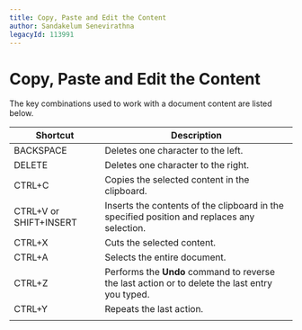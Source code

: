 ```yaml
---
title: Copy, Paste and Edit the Content
author: Sandakelum Senevirathna
legacyId: 113991
---
```

# Copy, Paste and Edit the Content
The key combinations used to work with a document content are listed below.

| Shortcut | Description |
|---|---|
| BACKSPACE | Deletes one character to the left. |
| DELETE | Deletes one character to the right. |
| CTRL+C | Copies the selected content in the clipboard. |
| CTRL+V or SHIFT+INSERT | Inserts the contents of the clipboard in the specified position and replaces any selection. |
| CTRL+X | Cuts the selected content. |
| CTRL+A | Selects the entire document. |
| CTRL+Z | Performs the **Undo** command to reverse the last action or to delete the last entry you typed. |
| CTRL+Y | Repeats the last action. |
|  |  |